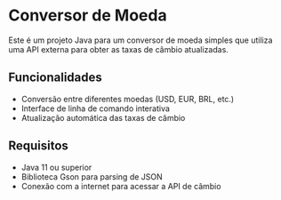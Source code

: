 # Conversor de Moeda

Este é um projeto Java para um conversor de moeda simples que utiliza uma API externa para obter as taxas de câmbio atualizadas.

## Funcionalidades

- Conversão entre diferentes moedas (USD, EUR, BRL, etc.)
- Interface de linha de comando interativa
- Atualização automática das taxas de câmbio

## Requisitos

- Java 11 ou superior
- Biblioteca Gson para parsing de JSON
- Conexão com a internet para acessar a API de câmbio




